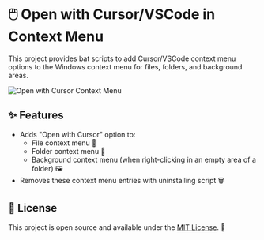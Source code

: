 # 🖱️ Open with Cursor/VSCode in Context Menu

This project provides bat scripts to add Cursor/VSCode context menu options to the Windows context menu for files, folders, and background areas.

![Open with Cursor Context Menu](image.png)


## ✨ Features

- Adds "Open with Cursor" option to:
  - File context menu 📄
  - Folder context menu 📁
  - Background context menu (when right-clicking in an empty area of a folder) 🖼️
- Removes these context menu entries with uninstalling script 🗑️



## 📄 License

This project is open source and available under the [MIT License](LICENSE). 📜
